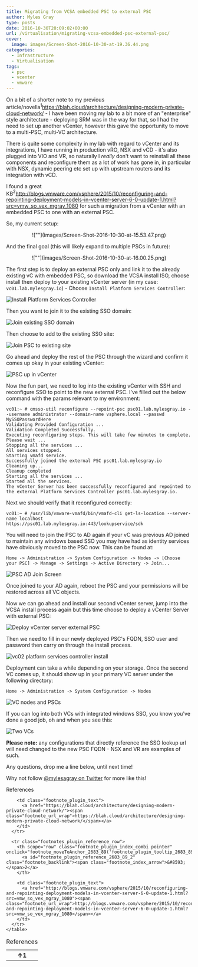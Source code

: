 ```yaml
---
title: Migrating from VCSA embedded PSC to external PSC
author: Myles Gray
type: posts
date: 2016-10-30T20:09:02+00:00
url: /virtualisation/migrating-vcsa-embedded-psc-external-psc/
cover:
  image: images/Screen-Shot-2016-10-30-at-19.36.44.png
categories:
  - Infrastructure
  - Virtualisation
tags:
  - psc
  - vcenter
  - vmware
---
```


On a bit of a shorter note to my previous article/novella<span class="footnote_referrer"><a role="button" tabindex="0" onclick="footnote_moveToReference_2683_89('footnote_plugin_reference_2683_89_1');" onkeypress="footnote_moveToReference_2683_89('footnote_plugin_reference_2683_89_1');" ><sup id="footnote_plugin_tooltip_2683_89_1" class="footnote_plugin_tooltip_text">1</sup></a><span id="footnote_plugin_tooltip_text_2683_89_1" class="footnote_tooltip"><a href="https://blah.cloud/architecture/designing-modern-private-cloud-network/"><span class="footnote_url_wrap">https://blah.cloud/architecture/designing-modern-private-cloud-network/</span></a></span></span> - I have been moving my lab to a bit more of an "enterprise" style architecture - deploying SRM was in the way for that, so I had the need to set up another vCenter, however this gave the opportunity to move to a multi-PSC, multi-VC architecture.

There is quite some complexity in my lab with regard to vCenter and its integrations, I have running in production vRO, NSX and vCD - it's also plugged into VIO and VR, so naturally I _really_ don't want to reinstall all these components and reconfigure them as a lot of work has gone in, in particular with NSX, dynamic peering etc set up with upstream routers and its integration with vCD.

I found a great KB<span class="footnote_referrer"><a role="button" tabindex="0" onclick="footnote_moveToReference_2683_89('footnote_plugin_reference_2683_89_2');" onkeypress="footnote_moveToReference_2683_89('footnote_plugin_reference_2683_89_2');" ><sup id="footnote_plugin_tooltip_2683_89_2" class="footnote_plugin_tooltip_text">2</sup></a><span id="footnote_plugin_tooltip_text_2683_89_2" class="footnote_tooltip"><a href="http://blogs.vmware.com/vsphere/2015/10/reconfiguring-and-repointing-deployment-models-in-vcenter-server-6-0-update-1.html?src=vmw_so_vex_mgray_1080"><span class="footnote_url_wrap">http://blogs.vmware.com/vsphere/2015/10/reconfiguring-and-repointing-deployment-models-in-vcenter-server-6-0-update-1.html?src=vmw_so_vex_mgray_1080</span></a></span></span> for such a migration from a vCenter with an embedded PSC to one with an external PSC.

So, my current setup:

<p align="center">
  ![""](images/Screen-Shot-2016-10-30-at-15.53.47.png)
</p>

And the final goal (this will likely expand to multiple PSCs in future):

<p align="center">
  ![""](images/Screen-Shot-2016-10-30-at-16.00.25.png)
</p>

The first step is to deploy an external PSC only and link it to the already existing vC with embedded PSC, so download the VCSA install ISO, choose install then deploy to your existing vCenter server (in my case: `vc01.lab.mylesgray.io`) - Choose `Install Platform Services Controller`:

![Install Platform Services Controller][1] 

Then you want to join it to the existing SSO domain:

![Join existing SSO domain][2] 

Then choose to add to the existing SSO site:

![Join PSC to existing site][3] 

Go ahead and deploy the rest of the PSC through the wizard and confirm it comes up okay in your existing vCenter:

![PSC up in vCenter][4] 

Now the fun part, we need to log into the existing vCenter with SSH and reconfigure SSO to point to the new external PSC. I've filled out the below command with the params relevant to my environment:

    vc01:~ # cmsso-util reconfigure --repoint-psc psc01.lab.mylesgray.io --username administrator --domain-name vsphere.local --passwd MySSOPasswordHere
    Validating Provided Configuration ...
    Validation Completed Successfully.
    Executing reconfiguring steps. This will take few minutes to complete.
    Please wait ...
    Stopping all the services ...
    All services stopped.
    Starting vmafd service.
    Successfully joined the external PSC psc01.lab.mylesgray.io
    Cleaning up...
    Cleanup completed
    Starting all the services ...
    Started all the services.
    The vCenter Server has been successfully reconfigured and repointed to the external Platform Services Controller psc01.lab.mylesgray.io.
    

Next we should verify that it reconfigured correctly:

    vc01:~ # /usr/lib/vmware-vmafd/bin/vmafd-cli get-ls-location --server-name localhost
    https://psc01.lab.mylesgray.io:443/lookupservice/sdk
    

You will need to join the PSC to AD again if your vC was previous AD joined to maintain any windows based SSO you may have had as identity services have obviously moved to the PSC now. This can be found at:

`Home -> Administration -> System Configuration -> Nodes -> [Choose your PSC] -> Manage -> Settings -> Active Directory -> Join...`

![PSC AD Join Screen][5] 

Once joined to your AD again, reboot the PSC and your permissions will be restored across all VC objects.

Now we can go ahead and install our second vCenter server, jump into the VCSA install process again but this time choose to deploy a vCenter Server with external PSC:

![Deploy vCenter server external PSC][6] 

Then we need to fill in our newly deployed PSC's FQDN, SSO user and password then carry on through the install process.

![vc02 platform services controller install][7] 

Deployment can take a while depending on your storage. Once the second VC comes up, it should show up in your primary VC server under the following directory:

`Home -> Administration -> System Configuration -> Nodes`

![VC nodes and PSCs][8] 

If you can log into both VCs with integrated windows SSO, you know you've done a good job, oh and when you see this:

![Two VCs][9] 

**Please note:** any configurations that directly reference the SSO lookup url will need changed to the new PSC FQDN - NSX and VR are examples of such.

Any questions, drop me a line below, until next time!

Why not follow [@mylesagray on Twitter][10] for more like this!

<div class="speaker-mute footnotes_reference_container">
  <div class="footnote_container_prepare">
    <p>
      <span role="button" tabindex="0" class="footnote_reference_container_label pointer" onclick="footnote_expand_collapse_reference_container_2683_89();">References</span><span role="button" tabindex="0" class="footnote_reference_container_collapse_button" style="display: none;" onclick="footnote_expand_collapse_reference_container_2683_89();">[<a id="footnote_reference_container_collapse_button_2683_89">+</a>]</span>
    </p>
  </div>
  
  <div id="footnote_references_container_2683_89" style="">
    <table class="footnotes_table footnote-reference-container">
      <caption class="accessibility">References</caption> <tr class="footnotes_plugin_reference_row">
        <th scope="row" class="footnote_plugin_index_combi pointer"  onclick="footnote_moveToAnchor_2683_89('footnote_plugin_tooltip_2683_89_1');">
          <a id="footnote_plugin_reference_2683_89_1" class="footnote_backlink"><span class="footnote_index_arrow">&#8593;</span>1</a>
        </th>
        
        <td class="footnote_plugin_text">
          <a href="https://blah.cloud/architecture/designing-modern-private-cloud-network/"><span class="footnote_url_wrap">https://blah.cloud/architecture/designing-modern-private-cloud-network/</span></a>
        </td>
      </tr>
      
      <tr class="footnotes_plugin_reference_row">
        <th scope="row" class="footnote_plugin_index_combi pointer"  onclick="footnote_moveToAnchor_2683_89('footnote_plugin_tooltip_2683_89_2');">
          <a id="footnote_plugin_reference_2683_89_2" class="footnote_backlink"><span class="footnote_index_arrow">&#8593;</span>2</a>
        </th>
        
        <td class="footnote_plugin_text">
          <a href="http://blogs.vmware.com/vsphere/2015/10/reconfiguring-and-repointing-deployment-models-in-vcenter-server-6-0-update-1.html?src=vmw_so_vex_mgray_1080"><span class="footnote_url_wrap">http://blogs.vmware.com/vsphere/2015/10/reconfiguring-and-repointing-deployment-models-in-vcenter-server-6-0-update-1.html?src=vmw_so_vex_mgray_1080</span></a>
        </td>
      </tr>
    </table>
  </div>
</div>

 [1]: images/Screen-Shot-2016-10-30-at-16.03.04.png
 [2]: images/Screen-Shot-2016-10-30-at-16.03.23.png
 [3]: images/Screen-Shot-2016-10-30-at-16.08.41.png
 [4]: images/Screen-Shot-2016-10-30-at-16.22.10.png
 [5]: images/Screen-Shot-2016-10-30-at-18.24.31.png
 [6]: images/Screen-Shot-2016-10-30-at-18.22.40.png
 [7]: images/Screen-Shot-2016-10-30-at-18.22.56.png
 [8]: images/Screen-Shot-2016-10-30-at-19.36.44.png
 [9]: images/Screen-Shot-2016-10-30-at-19.54.09.png
 [10]: https://twitter.com/mylesagray